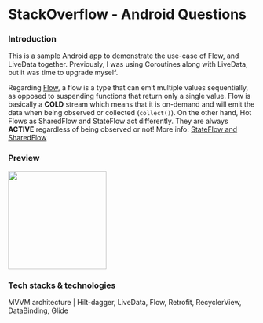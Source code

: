 # StackOverflow - Android Questions

### Introduction

This is a sample Android app to demonstrate the use-case of Flow, and LiveData together. Previously, I was using Coroutines along with LiveData, but it was time to upgrade myself.

Regarding [Flow](https://developer.android.com/kotlin/flow), a flow is a type that can emit multiple values sequentially, as opposed to suspending functions that return only a single value. Flow is basically a **COLD** stream which means that it is on-demand and will emit the data when being observed or collected (`collect()`). On the other hand, Hot Flows as SharedFlow and StateFlow act differently. They are always **ACTIVE** regardless of being observed or not! More info: [StateFlow and SharedFlow](https://developer.android.com/kotlin/flow/stateflow-and-sharedflow)


### Preview

<img src="https://i.imgur.com/aLm0uGl.png" width="200" />

### Tech stacks & technologies

MVVM architecture | Hilt-dagger, LiveData, Flow, Retrofit, RecyclerView, DataBinding, Glide

